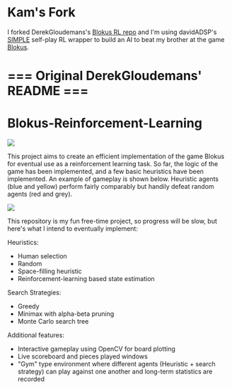 # Kam's Fork

I forked DerekGloudemans's [Blokus RL repo](https://github.com/DerekGloudemans/Blokus-Reinforcement-Learning) and I'm using davidADSP's [SIMPLE](https://github.com/davidADSP/SIMPLE) self-play RL wrapper to build an AI to beat my brother at the game [Blokus](https://en.wikipedia.org/wiki/Blokus).

# === Original DerekGloudemans' README ===
# Blokus-Reinforcement-Learning
![](readme_ims/34.png)

This project aims to create an efficient implementation of the game Blokus for eventual use as a reinforcement learning task. So far, the logic of the game has been implemented, and a few basic heuristics have been implemented. An example of gameplay is shown below. Heuristic agents (blue and yellow) perform fairly comparably but handily defeat random agents (red and grey).

![](readme_ims/game_heuristic_vs_random.gif)

This repository is my fun free-time project, so progress will be slow, but here's what I intend to eventually implement:

Heuristics:
- Human selection
- Random
- Space-filling heuristic
- Reinforcement-learning based state estimation

Search Strategies:
- Greedy
- Minimax with alpha-beta pruning
- Monte Carlo search tree

Additional features:
- Interactive gameplay using OpenCV for board plotting
- Live scoreboard and pieces played windows
- "Gym" type environment where different agents (Heuristic + search strategy) can play against one another and long-term statistics are recorded
